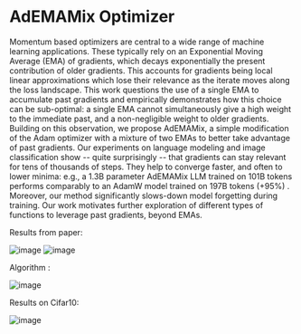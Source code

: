 # AdEMAMix Optimizer

Momentum based optimizers are central to a wide range of machine learning applications. These typically rely on an Exponential Moving Average (EMA) of gradients, which decays exponentially the present contribution of older gradients. This accounts for gradients being local linear approximations which lose their relevance as the iterate moves along the loss landscape. This work questions the use of a single EMA to accumulate past gradients and empirically demonstrates how this choice can be sub-optimal: a single EMA cannot simultaneously give a high weight to the immediate past, and a non-negligible weight to older gradients. Building on this observation, we propose AdEMAMix, a simple modification of the Adam optimizer with a mixture of two EMAs to better take advantage of past gradients. Our experiments on language modeling and image classification show -- quite surprisingly -- that gradients can stay relevant for tens of thousands of steps. They help to converge faster, and often to lower minima: e.g., a 1.3B parameter AdEMAMix LLM trained on 101B tokens performs comparably to an AdamW model trained on 197B tokens (+95%) . Moreover, our method significantly slows-down model forgetting during training. Our work motivates further exploration of different types of functions to leverage past gradients, beyond EMAs.

Results from paper:

![image](https://github.com/user-attachments/assets/1a7db615-31bc-4967-b34d-218f7f7f272a)
![image](https://github.com/user-attachments/assets/c9f3bf95-7fc8-4a5a-81c3-6f3126aa49ce)

Algorithm :

![image](https://github.com/user-attachments/assets/765e29ee-c330-496f-8130-30c37b7ed6cc)

Results on Cifar10:

![image](https://github.com/user-attachments/assets/57003e31-f800-462c-af03-59032480d36c)


